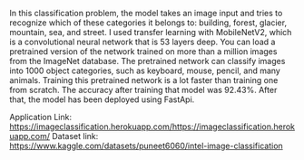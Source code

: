 In this classification problem, the model takes an image input and tries to recognize which of these categories it belongs to: building, forest, glacier, mountain, sea, and street. I used transfer learning with MobileNetV2, which is a convolutional neural network that is 53 layers deep. You can load a pretrained version of the network trained on more than a million images from the ImageNet database. The pretrained network can classify images into 1000 object categories, such as keyboard, mouse, pencil, and many animals. Training this pretrained network is a lot faster than training one from scratch. The accuracy after training that model was 92.43%. After that, the model has been deployed using FastApi.

Application Link: https://imageclassification.herokuapp.com/https://imageclassification.herokuapp.com/
Dataset link: https://www.kaggle.com/datasets/puneet6060/intel-image-classification


